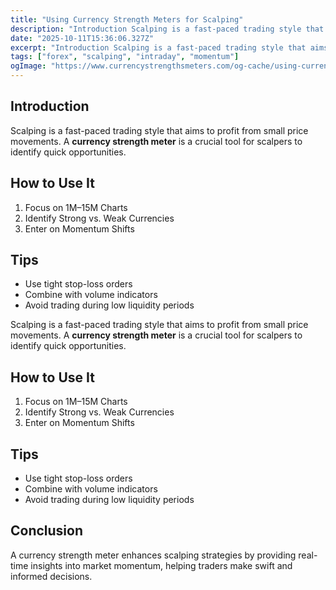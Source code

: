 ```yaml
---
title: "Using Currency Strength Meters for Scalping"
description: "Introduction Scalping is a fast-paced trading style that aims to profit from small price movements..."
date: "2025-10-11T15:36:06.327Z"
excerpt: "Introduction Scalping is a fast-paced trading style that aims to profit from small price movements. A currency strength meter is a crucial tool for scalpers to identify quick opportunities. How to Use It 1. Focus on 1M–15M Charts 2. Identify Strong vs. Weak Currencies 3. Enter on Momentum Shifts Tips..."
tags: ["forex", "scalping", "intraday", "momentum"]
ogImage: "https://www.currencystrengthsmeters.com/og-cache/using-currency-strength-meters-for-scalping.jpg"
---
```

## Introduction

Scalping is a fast-paced trading style that aims to profit from small price movements. A **currency strength meter** is a crucial tool for scalpers to identify quick opportunities.

## How to Use It

1. Focus on 1M–15M Charts
2. Identify Strong vs. Weak Currencies
3. Enter on Momentum Shifts

## Tips

- Use tight stop-loss orders
- Combine with volume indicators
- Avoid trading during low liquidity periods

Scalping is a fast-paced trading style that aims to profit from small price movements. A **currency strength meter** is a crucial tool for scalpers to identify quick opportunities.

## How to Use It
1. Focus on 1M–15M Charts
2. Identify Strong vs. Weak Currencies
3. Enter on Momentum Shifts
## Tips
- Use tight stop-loss orders
- Combine with volume indicators
- Avoid trading during low liquidity periods
## Conclusion
A currency strength meter enhances scalping strategies by providing real-time insights into market momentum, helping traders make swift and informed decisions.
